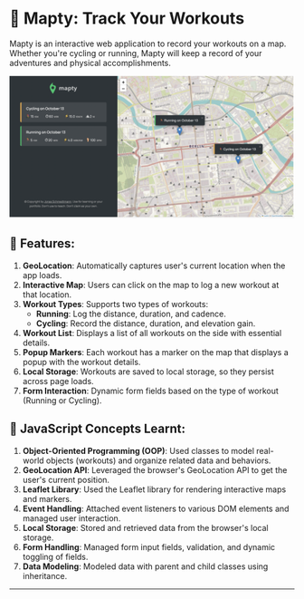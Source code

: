 # 📍 Mapty: Track Your Workouts

Mapty is an interactive web application to record your workouts on a map. Whether you're cycling or running, Mapty will keep a record of your adventures and physical accomplishments.

![Screenshot](screenshot1.png)

## 🎯 Features:

1. **GeoLocation**: Automatically captures user's current location when the app loads.
2. **Interactive Map**: Users can click on the map to log a new workout at that location.
3. **Workout Types**: Supports two types of workouts:
    - **Running**: Log the distance, duration, and cadence.
    - **Cycling**: Record the distance, duration, and elevation gain.
4. **Workout List**: Displays a list of all workouts on the side with essential details.
5. **Popup Markers**: Each workout has a marker on the map that displays a popup with the workout details.
6. **Local Storage**: Workouts are saved to local storage, so they persist across page loads.
7. **Form Interaction**: Dynamic form fields based on the type of workout (Running or Cycling).

## 🧠 JavaScript Concepts Learnt:

1. **Object-Oriented Programming (OOP)**: Used classes to model real-world objects (workouts) and organize related data and behaviors.
2. **GeoLocation API**: Leveraged the browser's GeoLocation API to get the user's current position.
3. **Leaflet Library**: Used the Leaflet library for rendering interactive maps and markers.
4. **Event Handling**: Attached event listeners to various DOM elements and managed user interaction.
5. **Local Storage**: Stored and retrieved data from the browser's local storage.
6. **Form Handling**: Managed form input fields, validation, and dynamic toggling of fields.
7. **Data Modeling**: Modeled data with parent and child classes using inheritance.



---

